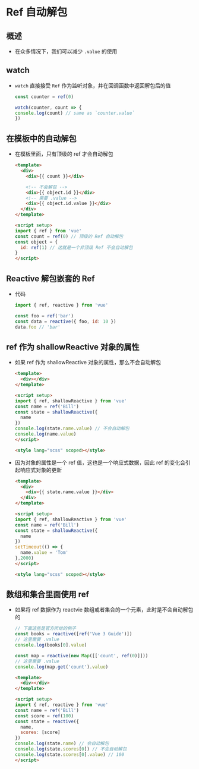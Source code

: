 # Ref ⾃动解包

## 概述

+ 在众多情况下，我们可以减少 `.value` 的使⽤

## watch

+ `watch` 直接接受 `Ref` 作为监听对象，并在回调函数中返回解包后的值

  ```js
  const counter = ref(0)

  watch(counter, count => {
  console.log(count) // same as `counter.value`
  })
  ```

## 在模板中的自动解包

+ 在模板里面，只有顶级的 ref 才会自动解包

  ```html
  <template>
    <div>
      <div>{{ count }}</div>

      <!-- 不会解包 -->
      <div>{{ object.id }}</div>
      <!-- 需要 .value -->
      <div>{{ object.id.value }}</div>
    </div>
  </template>

  <script setup>
  import { ref } from 'vue'
  const count = ref(0) // 顶级的 Ref 自动解包
  const object = {
    id: ref(1) // 这就是一个非顶级 Ref 不会自动解包
  }
  </script>
  ```

## Reactive 解包嵌套的 Ref

+ 代码

  ```js
  import { ref, reactive } from 'vue'

  const foo = ref('bar')
  const data = reactive({ foo, id: 10 })
  data.foo // 'bar'
  ```

## ref 作为 shallowReactive 对象的属性

+ 如果 ref 作为 shallowReactive 对象的属性，那么不会自动解包

  ```html
  <template>
    <div></div>
  </template>

  <script setup>
  import { ref, shallowReactive } from 'vue'
  const name = ref('Bill')
  const state = shallowReactive({
    name
  })
  console.log(state.name.value) // 不会自动解包
  console.log(name.value)
  </script>

  <style lang="scss" scoped></style>
  ```

+ 因为对象的属性是一个 ref 值，这也是一个响应式数据，因此 ref 的变化会引起响应式对象的更新

  ```html
  <template>
    <div>
      <div>{{ state.name.value }}</div>
    </div>
  </template>

  <script setup>
  import { ref, shallowReactive } from 'vue'
  const name = ref('Bill')
  const state = shallowReactive({
    name
  })
  setTimeout(() => {
    name.value = 'Tom'
  },2000)
  </script>

  <style lang="scss" scoped></style>
  ```

## 数组和集合里面使用 ref

+ 如果将 ref 数据作为 reactvie 数组或者集合的一个元素，此时是不会自动解包的

  ```js
  // 下面这些是官方所给的例子
  const books = reactive([ref('Vue 3 Guide')])
  // 这里需要 .value
  console.log(books[0].value)

  const map = reactive(new Map([['count', ref(0)]]))
  // 这里需要 .value
  console.log(map.get('count').value)
  ```

  ```html
  <template>
    <div></div>
  </template>

  <script setup>
  import { ref, reactive } from 'vue'
  const name = ref('Bill')
  const score = ref(100)
  const state = reactive({
    name,
    scores: [score]
  })
  console.log(state.name) // 会自动解包
  console.log(state.scores[0]) // 不会自动解包
  console.log(state.scores[0].value) // 100
  </script>

  ```


